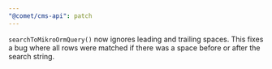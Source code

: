 ```yaml
---
"@comet/cms-api": patch
---
```


`searchToMikroOrmQuery()` now ignores leading and trailing spaces. This fixes a bug where all rows were matched if there was a space before or after the search string.
